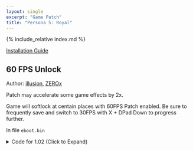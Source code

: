 ```yaml
---
layout: single
excerpt: "Game Patch"
title: "Persona 5: Royal"
---
```


<!-- # {{ page.title }} -->

{% include_relative index.md %}

[Installation Guide](/install-instructions/)

## 60 FPS Unlock

Author: [illusion](https://twitter.com/illusion0002), [ZEROx](https://github.com/Xcedf)

Patch may accelerate some game effects by 2x.

Game will softlock at centain places with 60FPS Patch enabled. Be sure to frequently save and switch to 30FPS with X + DPad Down to progress further.

In file `eboot.bin`

<details>
<summary>Code for 1.02 (Click to Expand)</summary>

{% highlight none %}
# all codes must be applied for patch to work

# write to flag // hack

E8 A2 FE 19 00 5D B0 01 C3 90 90 90 90 90 90 90 90 90

E8 A2 FE 19 00 5D B0 01 C3 C6 05 8F AD 4F 02 3C EB 56

48 8D 7A 14 0F 45 C8 89 4A 2C

48 8D 7A 14 EB A5 90 90 90 90

# call

48 8D 0D 1D 81 4F 02 8B 71 2C E8 45 9E 00 00

67 67 E8 CD 81 05 00 90 90 90 E8 45 9E 00 00

###########################################

# Buttons id (missing dpad):
# int | button
# 2 L3 
# 4 R3
# 2048 R1
# 512 R2
# 1024 L1 
# 256 L2
# 16384 X
# 32768 Square
# 4096 Triangle
# 8192 Circle
# 1048576 Touchpad

###########################################

# switch framerate mode with X + DPad Down

01 90 90 90 90 90 90 90 90 90 90 90 90 90 90 90 90 55 48 89 E5 41 57 41 56 53 48 83 EC 28 4C 8B 3D A4 25 B6 01 49 89 FE 48 89 F3 48 8D 55 D0 48 8D 4D C0 49 8B 07 48 89 45 E0 48 8B BE C8 00 00 00 48 8D 76 08 48 8B 07 FF 50 10 48 8D 05 D3 D8 E9 01 C5 FA 10 45 D0 C5 FA 10 10 C5 FA 5C C2 C4 E3 79 04 DA 00 C5 EA 58 55 C0 C5 FA 11 45 D0 C5 FB 10

01 48 8D 0D 49 FF 49 02 EB 08 90 90 90 90 90 90 90 C3 81 3D DD D8 1C 02 40 40 00 00 75 33 81 3D A9 01 4A 02 40 40 00 00 74 35 80 3D 4C FF 49 02 3C 75 05 41 B0 1E EB 03 41 B0 3C 44 88 05 3B FF 49 02 44 88 05 90 01 4A 02 41 B8 40 40 00 00 EB 07 44 8B 05 A1 D8 1C 02 44 89 05 72 01 4A 02 44 8A 05 73 01 4A 02 44 88 05 10 FF 49 02 8B 71 2C C3 10
{% endhighlight %}

</details>
